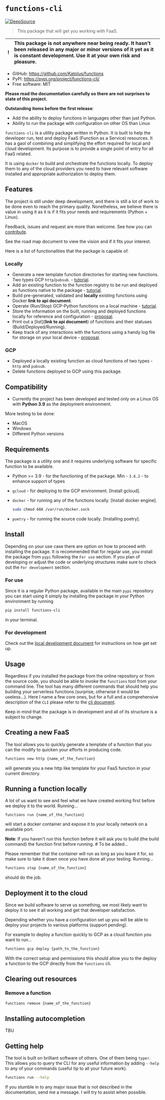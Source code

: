 # `functions-cli`

[![DeepSource](https://deepsource.io/gh/Katolus/functions.svg/?label=active+issues&show_trend=true&token=NaMzVnONrQ-lLiofAWpYLilG)](https://deepsource.io/gh/Katolus/functions/?ref=repository-badge)

> This package that will get you working with FaaS.

|   !   | This package is not anywhere near being ready. It hasn't been released in any major or minor versions of it yet as it is constant development. Use it at your own risk and pleasure. |
| :---: | :----------------------------------------------------------------------------------------------------------------------------------------------------------------------------------- |

<!-- ![Logo]() -->

<!-- * Documentation: <https://Katolus.github.io/functions> -->
* GitHub: <https://github.com/Katolus/functions>
* PyPI: <https://pypi.org/project/functions-cli/>
* Free software: MIT

**Please read the documentation carefully so there are not surprises to state of this project.**

**Outstanding items before the first release**:

* Add the ability to deploy functions in languages other than just Python.
* Ability to run the package with configuration on other OS than Linux

`functions-cli` is a utility package written in Python. It is built to help the developer run, test and deploy FaaS (Function as a Service) resources. It has a gaol of combining and simplifying the effort required for local and cloud development. Its purpose is to provide a single point of entry for all FaaS related.

It is using `docker` to build and orchestrate the functions locally. To deploy them to any of the cloud providers you need to have relevant software installed and appropriate authorization to deploy them.

## Features

The project is still under deep development, and there is still a lot of work to be done even to reach the primary quality.
Nonetheless, we believe there is value in using it as it is if it fits your needs and requirements (Python + Linux).

Feedback, issues and request are more than welcome. See how you can [contribute](CONTRIBUTING.md).

See the road map document to view the vision and if it fits your interest.

Here is a list of functionalities that the package is capable of.

### Locally

* Generate a new template function directories for starting new functions. Two types GCP `http`/`pubsub`. - [tutorial](docs/examples/new_gcp_functions.md).
* Add an existing function to the function registry to be run and deployed as functions native to the package - [tutorial](docs/examples/add_existing_function.md).
* Build pre-generated, validated and **locally** existing functions using Docker **link to api document**.
* Operate (Run/Stop) GCP-Python functions on a local machine - [tutorial](docs/examples/http_function.md).
* Store the information on the built, running and deployed functions locally for reference and configuration - [proposal](docs/proposals/function_registry.md).
* Print out a [list](**link to api document**) of functions and their statuses (Build/Deployed/Running).
* Keep track of any interactions with the functions using a handy log file for storage on your local device - [proposal](docs/proposals/logging.md).

### GCP

* Deployed a locally existing function as cloud functions of two types - `http` and `pubsub`.
* Delete functions deployed to GCP using this package.

## Compatibility

* Currently the project has been developed and tested only on a Linux OS with **Python 3.9** as the deployment environment.

More testing to be done:

* MacOS
* Windows
* Different Python versions

## Requirements

The package is a utility one and it requires underlying software for specific function to be available.

* Python >= 3.9 - for the functioning of the package. Min - `3.6.2` - to enhance support of types
* `gcloud` - for deploying to the GCP environment. [Install gcloud].
* `docker` - for running any of the functions locally. [Install docker engine].

    ```bash
    sudo chmod 666 /var/run/docker.sock
    ```

* `poetry` - for running the source code locally. [Installing poetry].

## Install

Depending on your use case there are option on how to proceed with installing the package.
It is recommended that for regular use, you install the package from `pypi` following the `For use` section.
If you plan of developing or adjust the code or underlying structures make sure to check out the `For development` section.

### For use

Since it is a regular Python package, available in the main `pypi` repository you can start using it simply by installing the package in your Python environment by running

```bash
pip install functions-cli
```

in your terminal.

### For development

Check out the [local development document](docs/local_development.md) for instructions on how get set up.

## Usage

Regardless if you installed the package from the online repository or from the source code, you should be able to invoke the `functions` tool from your command line. The tool has many different commands that should help you building your serverless functions (surprise, otherwise it would be useless...). Here I name a few core ones, but for a full and a comprehensive description of the `CLI` please refer to the [cli document](docs/cli.md).

Keep in mind that the package is in development and all of its structure is a subject to change.

## Creating a new FaaS

The tool allows you to quickly generate a template of a function that you can the modify to quicken your efforts in producing code.

```bash
functions new http {name_of_the_function}
```

will generate you a new http like template for your FaaS function in your current directory.

## Running a function locally

A lot of us want to see and feel what we have created working first before we deploy it to the world. Running...

```console
functions run {name_of_the_function}
```

will start a docker container and expose it to your locally network on a available port.

**Note**: If you haven't run this function before it will ask you to build (the build command) the function first before running. # To be added...

Please remember that the container will run as long as you leave it for, so make sure to take it down once you have done all your testing. Running...

```bash
functions stop {name_of_the_function}
```

should do the job.

## Deployment it to the cloud

Since we build software to serve us something, we most likely want to deploy it to see it all working and get that developer satisfaction.

Depending whether you have a configuration set up you will be able to deploy your projects to various platforms (support pending).

For example to deploy a function quickly to GCP as a cloud function you want to run...

```bash
functions gcp deploy {path_to_the_function}
```

With the correct setup and permissions this should allow you to the deploy a function to the GCP directly from the `functions` cli.

## Clearing out resources

### Remove a function

```bash
functions remove {name_of_the_function}
```

## Installing autocompletion

TBU

## Getting help

The tool is built on brilliant software of others. One of them being `typer`. This allows you to query the CLI for any useful information by adding `--help` to any of your commands (useful tip to all your future work).

```bash
functions run --help
```

If you stumble in to any major issue that is not described in the documentation, send me a message. I will try to assist when possible.
